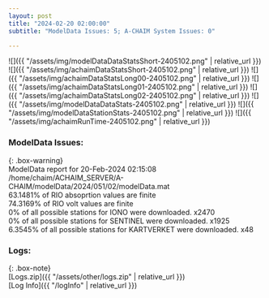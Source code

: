 ```yaml
---
layout: post
title: "2024-02-20 02:00:00"
subtitle: "ModelData Issues: 5; A-CHAIM System Issues: 0"

---
```


![]({{ "/assets/img/modelDataDataStatsShort-2405102.png" | relative_url }})
![]({{ "/assets/img/achaimDataStatsShort-2405102.png" | relative_url }})
![]({{ "/assets/img/achaimDataStatsLong00-2405102.png" | relative_url }})
![]({{ "/assets/img/achaimDataStatsLong01-2405102.png" | relative_url }})
![]({{ "/assets/img/achaimDataStatsLong02-2405102.png" | relative_url }})
![]({{ "/assets/img/modelDataDataStats-2405102.png" | relative_url }})
![]({{ "/assets/img/modelDataStationStats-2405102.png" | relative_url }})
![]({{ "/assets/img/achaimRunTime-2405102.png" | relative_url }})


### ModelData Issues:  
  
{: .box-warning}  
 ModelData report for 20-Feb-2024 02:15:08   
 /home/chaim/ACHAIM_SERVER/A-CHAIM/modelData/2024/051/02/modelData.mat   
 63.1481% of RIO absoprtion values are finite   
 74.3169% of RIO volt values are finite   
 0% of all possible stations for IONO were downloaded. x2470   
 0% of all possible stations for SENTINEL were downloaded. x1925   
 6.3545% of all possible stations for KARTVERKET were downloaded. x48   
  


### Logs:  
  
{: .box-note}  
[Logs.zip]({{ "/assets/other/logs.zip" | relative_url }})  
[Log Info]({{ "/logInfo" | relative_url }})  
